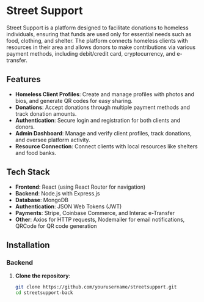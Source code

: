 # Street Support

Street Support is a platform designed to facilitate donations to homeless individuals, ensuring that funds are used only for essential needs such as food, clothing, and shelter. The platform connects homeless clients with resources in their area and allows donors to make contributions via various payment methods, including debit/credit card, cryptocurrency, and e-transfer.

## Features

- **Homeless Client Profiles**: Create and manage profiles with photos and bios, and generate QR codes for easy sharing.
- **Donations**: Accept donations through multiple payment methods and track donation amounts.
- **Authentication**: Secure login and registration for both clients and donors.
- **Admin Dashboard**: Manage and verify client profiles, track donations, and oversee platform activity.
- **Resource Connection**: Connect clients with local resources like shelters and food banks.

## Tech Stack

- **Frontend**: React (using React Router for navigation)
- **Backend**: Node.js with Express.js
- **Database**: MongoDB
- **Authentication**: JSON Web Tokens (JWT)
- **Payments**: Stripe, Coinbase Commerce, and Interac e-Transfer
- **Other**: Axios for HTTP requests, Nodemailer for email notifications, QRCode for QR code generation

## Installation

### Backend

1. **Clone the repository**:
   ```bash
   git clone https://github.com/yourusername/streetsupport.git
   cd streetsupport-back